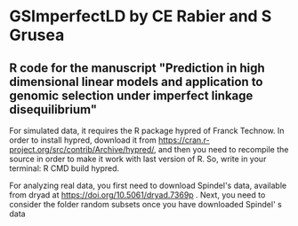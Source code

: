 # GSImperfectLD   by CE Rabier and S Grusea 

## R code for the manuscript "Prediction in high dimensional linear models and application to genomic selection under imperfect linkage disequilibrium"



For simulated data, it requires the R package hypred of Franck Technow. In order to install hypred, download it from https://cran.r-project.org/src/contrib/Archive/hypred/,
and then you need to recompile the source in order to make it work with last version of R. So, write in your terminal: R CMD build hypred.

For analyzing real data, you first need to download Spindel's data, available from dryad at https://doi.org/10.5061/dryad.7369p .
Next, you need to consider the folder random subsets once you have downloaded Spindel' s data
